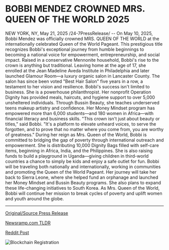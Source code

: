 # BOBBI MENDEZ CROWNED MRS. QUEEN OF THE WORLD 2025

NEW YORK, NY, May 21, 2025 /24-7PressRelease/ -- On May 10, 2025, Bobbi Mendez was officially crowned MRS. QUEEN OF THE WORLD at the internationally celebrated Queen of the World Pageant. This prestigious title recognizes Bobbi's exceptional journey from humble beginnings to becoming a national voice for empowerment, entrepreneurship, and social impact.  Raised in a conservative Mennonite household, Bobbi's rise to the crown is anything but traditional. Leaving home at the age of 17, she enrolled at the Jean Madeline Aveda Institute in Philadelphia and later launched Glamour Room—a luxury organic salon in Lancaster County. The salon has since been voted "Best Hair Salon" five years in a row, a testament to her vision and resilience.  Bobbi's success isn't limited to business. She is a powerhouse philanthropist. Her nonprofit Operation Dignity has provided meals, haircuts, and hygiene support to over 5,000 unsheltered individuals. Through Bussin Beauty, she teaches underserved teens makeup artistry and confidence. Her Money Mindset program has empowered more than 6,000 students—and 180 women in Africa—with financial literacy and business skills.  "This crown isn't just about beauty or titles," said Bobbi. "It's a platform to elevate unheard voices, to serve the forgotten, and to prove that no matter where you come from, you are worthy of greatness."  During her reign as Mrs. Queen of the World, Bobbi is committed to bridging the gap of poverty through international outreach and empowerment. She is distributing 10,000 Dignity Bags filled with self-care items, beginning in Africa, India, and the Philippines. She is also raising funds to build a playground in Uganda—giving children in third-world countries a chance to simply be kids and enjoy a safe outlet for fun.  Bobbi will be traveling both nationally and internationally, working in communities and promoting the Queen of the World Pageant. Her journey will take her back to Sierra Leone, where she helped fund an orphanage and launched her Money Mindset and Bussin Beauty programs. She also plans to expand these life-changing initiatives to South Korea.  As Mrs. Queen of the World, Bobbi will continue her mission to break cycles of poverty and uplift women and youth around the globe. 

---

[Original/Source Press Release](https://www.24-7pressrelease.com/press-release/522994/bobbi-mendez-crowned-mrs-queen-of-the-world-2025)
                    

[Newsramp.com TLDR](https://newsramp.com/curated-news/bobbi-mendez-crowned-mrs-queen-of-the-world-from-humble-beginnings-to-global-empowerment/61b1e04276ece123f888dc4f72c2de31) 

 



[Reddit Post](https://www.reddit.com/r/AwardsAndRecognition/comments/1krrshp/bobbi_mendez_crowned_mrs_queen_of_the_world_from/) 



![Blockchain Registration](https://cdn.newsramp.app/24-7PressRelease/qrcode/255/21/frogBMnN.webp)